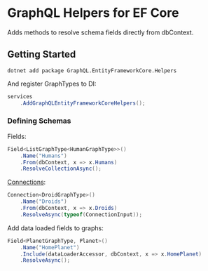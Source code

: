 # GraphQL Helpers for EF Core

Adds methods to resolve schema fields directly from dbContext.

## Getting Started

```
dotnet add package GraphQL.EntityFrameworkCore.Helpers
```

And register GraphTypes to DI:

```c#
services
    .AddGraphQLEntityFrameworkCoreHelpers();
```

### Defining Schemas

Fields:

```c#
Field<ListGraphType<HumanGraphType>>()
    .Name("Humans")
    .From(dbContext, x => x.Humans)
    .ResolveCollectionAsync();
```

[Connections](documentation/Connections.md):

```c#
Connection<DroidGraphType>()
    .Name("Droids")
    .From(dbContext, x => x.Droids)
    .ResolveAsync(typeof(ConnectionInput));
```

Add data loaded fields to graphs:

```c#
Field<PlanetGraphType, Planet>()
    .Name("HomePlanet")
    .Include(dataLoaderAccessor, dbContext, x => x.HomePlanet)
    .ResolveAsync();
```